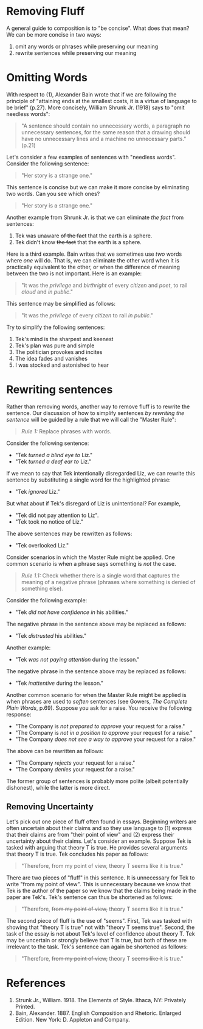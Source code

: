 # Removing Fluff

A general guide to composition is to "be concise". What does that mean? We can be more concise in two ways:

1. omit any words or phrases while preserving our meaning
1. rewrite sentences while preserving our meaning

# Omitting Words

With respect to (1), Alexander Bain wrote that if we are following the principle of "attaining ends at the smallest costs, it is a virtue of language to be brief" (p.27). More concisely, William Shrunk Jr. (1918) says to "omit needless words": 

> "A sentence should contain no unnecessary words, a paragraph no unnecessary sentences, for the same reason that a drawing should have no unnecessary lines and a machine no unnecessary parts." (p.21)

Let's consider a few examples of sentences with "needless words". Consider the following sentence:

> "Her story is a strange one."

This sentence is concise but we can make it more concise by eliminating two words. Can you see which ones?

> "Her story is ~~a~~ strange ~~one~~."

Another example from Shrunk Jr. is that we can eliminate *the fact* from sentences:

1. Tek was unaware ~~of the fact~~ that the earth is a sphere.
1. Tek didn't know ~~the fact~~ that the earth is a sphere.

Here is a third example. Bain writes that we sometimes use *two* words where *one* will do. That is, we can eliminate the other word when it is practically equivalent to the other, or when the difference of meaning between the two is not important. Here is an example:

> "it was the *privilege* and *birthright* of every *citizen* and *poet*, to rail *aloud* and *in public*."

This sentence may be simplified as follows:

> "it was the *privilege* of every *citizen* to rail *in public*."

Try to simplify the following sentences:

1. Tek's mind is the sharpest and keenest
1. Tek's plan was pure and simple
1. The politician provokes and incites
1. The idea fades and vanishes
1. I was stocked and astonished to hear

# Rewriting sentences

Rather than removing words, another way to remove fluff is to rewrite the sentence. Our discussion of how to simplify sentences *by rewriting the sentence* will be guided by a rule that we will call the "Master Rule":

> *Rule 1:* Replace phrases with words. 

Consider the following sentence:

- "Tek *turned a blind eye to* Liz."
- "Tek *turned a deaf ear to* Liz."

If we mean to say that Tek intentionally disregarded Liz, we can rewrite this sentence by substituting a single word for the highlighted phrase:

- "Tek *ignored* Liz."

But what about if Tek's disregard of Liz is unintentional? For example, 

- "Tek did not pay attention to Liz". 
- "Tek took no notice of Liz."

The above sentences may be rewritten as follows:

- "Tek overlooked Liz."

Consider scenarios in which the Master Rule might be applied. One common scenario is when a phrase says something is *not* the case.

> *Rule 1.1:* Check whether there is a single word that captures the meaning of a negative phrase (phrases where something is denied of something else).

Consider the following example: 

- "Tek *did not have confidence in* his abilities."

The negative phrase in the sentence above may be replaced as follows:

- "Tek *distrusted* his abilities."

Another example: 

- "Tek *was not paying attention* during the lesson."

The negative phrase in the sentence above may be replaced as follows:

- "Tek *inattentive* during the lesson."

Another common scenario for when the Master Rule might be applied is when phrases are used to *soften* sentences (see Gowers, *The Complete Plain Words*, p.69). Suppose you ask for a raise. You receive the following response:

- "The Company is *not prepared to approve* your request for a raise."
- "The Company is *not in a position to approve* your request for a raise."
- "The Company *does not see a way to approve* your request for a raise."

The above can be rewritten as follows:

- "The Company *rejects* your request for a raise."
- "The Company *denies* your request for a raise."

The former group of sentences is probably more polite (albeit potentially dishonest), while the latter is more direct.

## Removing Uncertainty

Let's pick out one piece of fluff often found in essays. Beginning writers are often uncertain about their claims and so they use language to (1) express that their claims are from "their point of view" and (2) express their uncertainty about their claims. Let's consider an example. Suppose Tek is tasked with arguing that theory T is true. He provides several arguments that theory T is true. Tek concludes his paper as follows:

> "Therefore, from my point of view, theory T seems like it is true."

There are two pieces of "fluff" in this sentence. It is unnecessary for Tek to write "from my point of view". This is unnecessary because we know that Tek is the author of the paper so we know that the claims being made in the paper are Tek's. Tek's sentence can thus be shortened as follows:

> "Therefore, ~~from my point of view,~~ theory T seems like it is true."

The second piece of fluff is the use of "seems". First, Tek was tasked with  showing that "theory T is true" not with "theory T seems true". Second, the task of the essay is not about Tek's level of confidence about theory T. Tek may be uncertain or strongly believe that T is true, but both of these are irrelevant to the task. Tek's sentence can again be shortened as follows:

> "Therefore, ~~from my point of view,~~ theory T ~~seems like it~~ is true."



# References

1. Strunk Jr., William. 1918. The Elements of Style. Ithaca, NY: Privately Printed.
1. Bain, Alexander. 1887. English Composition and Rhetoric. Enlarged Edition. New York: D. Appleton and Company.


